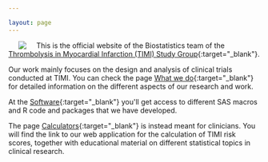 ```yaml
---

layout: page
---
```


<img style="float: left;" hspace="20" src="https://timibiostat.github.io/docs/logo_timi.png">

This is the official website of the Biostatistics team of the [Thrombolysis in Myocardial Infarction (TIMI) Study Group](https://timi.org/){:target="_blank"}.

Our work mainly focuses on the design and analysis of clinical trials conducted at TIMI. You can check the page [What we do](https://timibiostat.github.io/research/){:target="_blank"} for detailed information on the different aspects of our research and work.

At the [Software](https://timibiostat.github.io/software/){:target="_blank"} you'll get access to different SAS macros and R code and packages that we have developed.

The page [Calculators](https://timibiostat.github.io/calculators/){:target="_blank"} is instead meant for clinicians. You will find the link to our web application for the calculation of TIMI risk scores, together with educational material on different statistical topics in clinical research.





